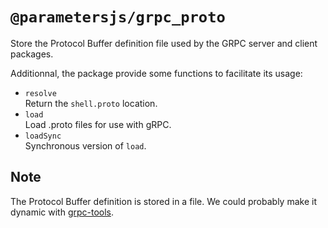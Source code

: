 
# `@parametersjs/grpc_proto`

Store the Protocol Buffer definition file used by the GRPC server and client packages.

Additionnal, the package provide some functions to facilitate its usage:

* `resolve`   
  Return the `shell.proto` location.
* `load`   
  Load .proto files for use with gRPC.
* `loadSync`   
  Synchronous version of `load`.

## Note

The Protocol Buffer definition is stored in a file. We could probably make it dynamic with [grpc-tools](https://www.npmjs.com/package/grpc-tools).

